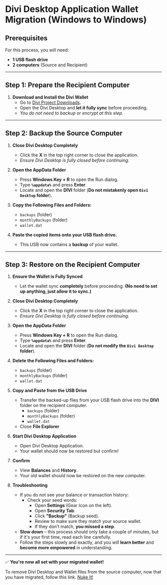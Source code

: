 # **Divi Desktop Application Wallet Migration (Windows to Windows)**

## **Prerequisites**
For this process, you will need:
- **1 USB flash drive**
- **2 computers** (Source and Recipient)

---

## **Step 1: Prepare the Recipient Computer**
1. **Download and Install the Divi Wallet**
   - Go to [Divi Project Downloads](https://diviproject.org/downloads).
   - Open the Divi Desktop and **let it fully sync** before proceeding.
   - *You do not need to backup or encrypt at this step.*

---

## **Step 2: Backup the Source Computer**
1. **Close Divi Desktop Completely**
   - Click the **X** in the top right corner to close the application.
   - *Ensure Divi Desktop is fully closed before continuing.*

2. **Open the AppData Folder**
   - Press **Windows Key + R** to open the Run dialog.
   - Type **`%appdata%`** and press **Enter**.
   - Locate and open the **DIVI** folder (**Do not mistakenly open `Divi Desktop` folder**).

3. **Copy the Following Files and Folders:**
   - `backups` (folder)
   - `monthlyBackups` (folder)
   - `wallet.dat`

4. **Paste the copied items onto your USB flash drive.**
   - This USB now contains a **backup** of your wallet.

---

## **Step 3: Restore on the Recipient Computer**
1. **Ensure the Wallet is Fully Synced**
   - Let the wallet sync **completely** before proceeding. **(No need to set up anything, just allow it to sync.)**

2. **Close Divi Desktop Completely**
   - Click the **X** in the top right corner to close the application.
   - *Ensure Divi Desktop is fully closed before continuing.*

3. **Open the AppData Folder**
   - Press **Windows Key + R** to open the Run dialog.
   - Type **`%appdata%`** and press **Enter**.
   - Locate and open the **DIVI** folder (**Do not modify the `Divi Desktop` folder**).

4. **Delete the Following Files and Folders:**
   - `backups` (folder)
   - `monthlyBackups` (folder)
   - `wallet.dat`

5. **Copy and Paste from the USB Drive**
   - Transfer the backed-up files from your USB flash drive into the **DIVI** folder on the recipient computer.
     - `backups` (folder)
     - `monthlyBackups` (folder)
     - `wallet.dat`
   - Close **File Explorer**


6. **Start Divi Desktop Application**
   - Open Divi Desktop Application.
   - Your wallet should now be restored but confirm!

7. **Confirm**
   - View **Balances** and **History**.
   - Your old wallet should now be restored on the new computer.

8. **Troubleshooting**
   - If you do not see your balance or transaction history:
     - Check your seed words:
       - Open **Settings** (Gear Icon on the left).
       - Open **Security Tab**.
       - Click **"Backup"** (Backup seed).
       - Review to make sure they match your source wallet.
       - If they don’t match, **you missed a step**.
   - **Slow down** – this process should only take a couple of minutes, but if it's your first time, read each line carefully.
   - Follow the steps slowly and exactly, and you will **learn better** and **become more empowered** in understanding.

---

✅ **You're now all set with your migrated wallet!**

To remove Divi Desktop and Wallet files from the source computer, now that you have migrated, follow this link.
[Nuke It!](https://github.com/7h3v01c3/tutorials/blob/main/nuke_it/divi/remove_divi_desktop.md)
